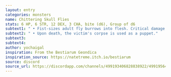 ```yaml
---
layout: entry
categories: monsters 
name: Chittering Skull Flies
stats: 6 HP, 6 STR, 12 DEX, 3 CHA, bite (d6), Group of d6
subtext1: " • Fist-sizes adult fly burrows into flesh. Critical damage: lose d6 STR. Builds silk tendons inside of corpses. Can speak through tymbal clicks."
subtext2: " • Upon death, the victim's corpse is used as a puppet."
subtext3: 
subtext4: 
author: yochaigal
inspiration: From the Bestiarum Geondica
inspiration_source: https://natetreme.itch.io/bestiarum
source: discord
source_url: https://discordapp.com/channels/499193406828838922/499195645131882506/693518743086825562
---
```

